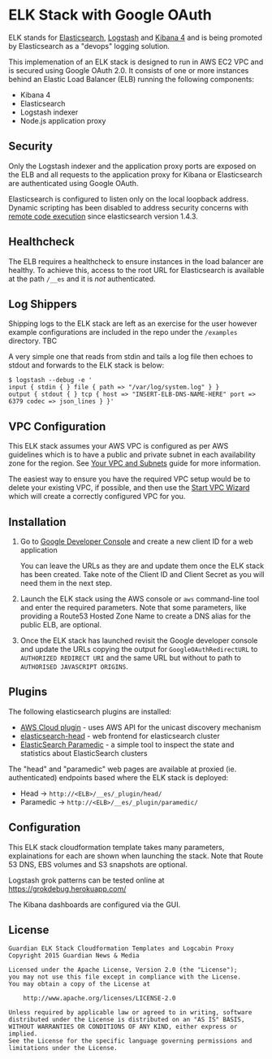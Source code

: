 ELK Stack with Google OAuth
===========================

ELK stands for [Elasticsearch][1], [Logstash][2] and [Kibana 4][3] and is being promoted by Elasticsearch as a "devops" logging solution.

This implemenation of an ELK stack is designed to run in AWS EC2 VPC and is secured using Google OAuth 2.0. It consists of one or more instances behind an Elastic Load Balancer (ELB) running the following components:

* Kibana 4
* Elasticsearch
* Logstash indexer
* Node.js application proxy

Security
--------

Only the Logstash indexer and the application proxy ports are exposed on the ELB and all requests to the application proxy for Kibana or Elasticsearch are authenticated using Google OAuth.

Elasticsearch is configured to listen only on the local loopback address. Dynamic scripting has been disabled to address security concerns with [remote code execution][4] since elasticsearch version 1.4.3.

Healthcheck
-----------

The ELB requires a healthcheck to ensure instances in the load balancer are healthy. To achieve this, access to the root URL for Elasticsearch is available at the path `/__es` and it is *not* authenticated.

Log Shippers
------------

Shipping logs to the ELK stack are left as an exercise for the user however example configurations are included in the repo under the `/examples` directory. TBC

A very simple one that reads from stdin and tails a log file then echoes to stdout and forwards to the ELK stack is below:

```
$ logstash --debug -e '
input { stdin { } file { path => "/var/log/system.log" } }
output { stdout { } tcp { host => "INSERT-ELB-DNS-NAME-HERE" port => 6379 codec => json_lines } }'
```

VPC Configuration
-----------------

This ELK stack assumes your AWS VPC is configured as per AWS guidelines which is to have a public and private subnet in each availability zone for the region. See [Your VPC and Subnets][6] guide for more information.

The easiest way to ensure you have the required VPC setup would be to delete your existing VPC, if possible, and then use the [Start VPC Wizard][7] which will create a correctly configured VPC for you.

Installation
------------

1. Go to [Google Developer Console][5] and create a new client ID for a web application

   You can leave the URLs as they are and update them once the ELK stack has been created. Take note of the Client ID and Client Secret as you will need them in the next step.

2. Launch the ELK stack using the AWS console or `aws` command-line tool and enter the required parameters. Note that some parameters, like providing a Route53 Hosted Zone Name to create a DNS alias for the public ELB, are optional.

3. Once the ELK stack has launched revisit the Google developer console and update the URLs copying the output for `GoogleOAuthRedirectURL` to `AUTHORIZED REDIRECT URI` and the same URL but without to path to `AUTHORISED JAVASCRIPT ORIGINS`.

Plugins
-------

The following elasticsearch plugins are installed:

  * [AWS Cloud plugin][8] - uses AWS API for the unicast discovery mechanism
  * [elasticsearch-head][9] - web frontend for elasticsearch cluster
  * [ElasticSearch Paramedic][10] - a simple tool to inspect the state and statistics about ElasticSearch clusters

The "head" and "paramedic" web pages are available at proxied (ie. authenticated) endpoints based where the ELK stack is deployed:

  * Head      -> `http://<ELB>/__es/_plugin/head/`
  * Paramedic -> `http://<ELB>/__es/_plugin/paramedic/`

Configuration
-------------

This ELK stack cloudformation template takes many parameters, explainations for each are shown when launching the stack. Note that Route 53 DNS, EBS volumes and S3 snapshots are optional.

Logstash grok patterns can be tested online at https://grokdebug.herokuapp.com/

The Kibana dashboards are configured via the GUI.

License
-------

    Guardian ELK Stack Cloudformation Templates and Logcabin Proxy
    Copyright 2015 Guardian News & Media

    Licensed under the Apache License, Version 2.0 (the "License");
    you may not use this file except in compliance with the License.
    You may obtain a copy of the License at

        http://www.apache.org/licenses/LICENSE-2.0

    Unless required by applicable law or agreed to in writing, software
    distributed under the License is distributed on an "AS IS" BASIS,
    WITHOUT WARRANTIES OR CONDITIONS OF ANY KIND, either express or implied.
    See the License for the specific language governing permissions and
    limitations under the License.

[1]: <https://www.elastic.co/> "Elasticsearch"
[2]: <https://www.elastic.co/products/logstash> "Logstash"
[3]: <https://www.elastic.co/products/kibana> "Kibana"
[4]: <http://www.elasticsearch.org/guide/en/elasticsearch/reference/current/modules-scripting.html> "ES Scripting"
[5]: <https://console.developers.google.com> "Google Developer Console"
[6]: <http://docs.aws.amazon.com/AmazonVPC/latest/UserGuide/VPC_Subnets.html> "AWS: Your VPC and Subnets"
[7]: <https://console.aws.amazon.com/vpc/>
[8]: <https://github.com/elastic/elasticsearch-cloud-aws>
[9]: <http://mobz.github.io/elasticsearch-head/>
[10]: <https://github.com/karmi/elasticsearch-paramedic>
